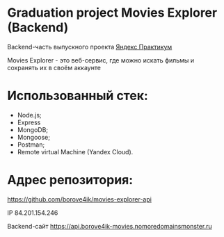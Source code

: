 # Graduation project Movies Explorer (Backend)

Backend-часть выпускного проекта [Яндекс Практикум](https://practicum.yandex.ru/)

Movies Explorer - это веб-сервис, где можно искать фильмы и сохранять их в своём аккаунте


# Использованный стек:
* Node.js;
* Express
* MongoDB;
* Mongoose;
* Postman;
* Remote virtual Machine (Yandex Cloud).
  

# Адрес репозитория: 

https://github.com/borove4ik/movies-explorer-api

IP 84.201.154.246

Backend-сайт https://api.borove4ik-movies.nomoredomainsmonster.ru
